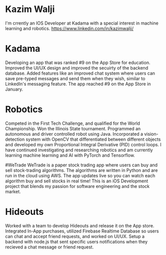 # Kazim Walji

I'm crrently an IOS Developer at Kadama with a special interest in machine learning and robotics. 
https://www.linkedin.com/in/kazimwalji/

# Kadama
Developing an app that was ranked #9 on the App Store for education. Improved the UI/UX design and improved the secuirty of the backend database. Added features like an improved chat system where users can save pre-typed messages and send them when they wish, similar to LinkedIn's messaging feature. The app reached #9 on the App Store in January. 

# Robotics
Competed in the First Tech Challenge, and qualified for the World Championship. Won the Illinois State tournament. Programmed an autonomous and driver controlled robot using Java. Incorporated a vision-detection system with OpenCV that differentiated between different objects and developed my own Proportional Integral Derivative (PID) control loops. I have continued investigating and researching robotics and am currently learning machine learning and AI with PyTorch and Tensorflow. 

#WeTrade
WeTrade is a paper stock trading app where users can buy and sell stock-trading algorithms. The algorithms are written in Python and are run in the cloud using AWS. The app updates live so you can watch each algorithm buy and sell stocks in real time! This is an iOS Development project that blends my passion for software engineering and the stock market. 

# Hideouts
Worked with a team to develop Hideouts and release it on the App store. Integrated In-App purchases, utilized Firebase Realtime Database so users can chat and accept friend requests, and worked on UI/UX. Setup a backend with node.js that sent specific users notifications when they recieved a chat message or friend request. 
